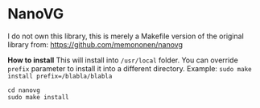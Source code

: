 NanoVG
===================

I do not own this library, this is merely a Makefile version of the original library from: <https://github.com/memononen/nanovg> 

**How to install**
This will install into `/usr/local` folder. You can override `prefix` parameter to install it into a different directory. Example: `sudo make install prefix=/blabla/blabla`
```
cd nanovg
sudo make install
```
